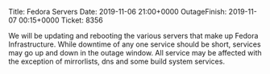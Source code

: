 Title: Fedora Servers
Date: 2019-11-06 21:00+0000
OutageFinish: 2019-11-07 00:15+0000
Ticket: 8356

We will be updating and rebooting the various servers that make up Fedora Infrastructure. 
While downtime of any one service should be short, services may go up and down in the outage 
window. All service may be affected with the exception of mirrorlists, dns and some 
build system services.